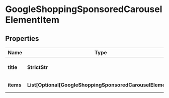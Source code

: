 # GoogleShoppingSponsoredCarouselElementItem


## Properties

| Name | Type | Description | Notes |
|------------ | ------------- | ------------- | -------------|
**title** | **StrictStr** | title of the special offer |[optional]|
**items** | **List[Optional[GoogleShoppingSponsoredCarouselElement]]** | items in SERP |[optional]|